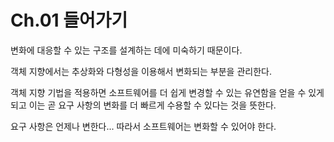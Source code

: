 # Ch.01 들어가기

변화에 대응할 수 있는 구조를 설계하는 데에 미숙하기 때문이다.

객체 지향에서는 추상화와 다형성을 이용해서 변화되는 부분을 관리한다.

객체 지향 기법을 적용하면 소프트웨어를 더 쉽게 변경할 수 있는 유연함을 얻을 수 있게 되고 이는 곧 요구 사항의 변화를 더 빠르게 수용할 수 있다는 것을 뜻한다.

요구 사항은 언제나 변한다... 따라서 소프트웨어는 변화할 수 있어야 한다. 